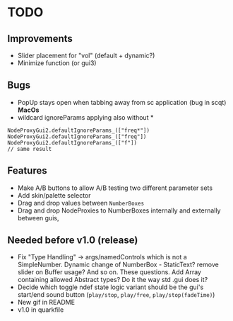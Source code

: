 # TODO

## Improvements
- Slider placement for "vol" (default + dynamic?)
- Minimize function (or gui3)

## Bugs
- PopUp stays open when tabbing away from sc application (bug in scqt) **MacOs**
- wildcard ignoreParams applying also without *
```
NodeProxyGui2.defaultIgnoreParams_(["freq*"])
NodeProxyGui2.defaultIgnoreParams_(["freq"])
NodeProxyGui2.defaultIgnoreParams_(["f"])
// same result
```

## Features 
- Make A/B buttons to allow A/B testing two different parameter sets
- Add skin/palette selector
- Drag and drop values between `NumberBoxes`
- Drag and drop NodeProxies to NumberBoxes internally and externally between guis,

## Needed before v1.0 (release)
- Fix "Type Handling" -> args/namedControls which is not a SimpleNumber.
  Dynamic change of NumberBox - StaticText? remove slider on Buffer usage? And so on. These questions.
  Add Array containing allowed Abstract types?
  Do it the way std .gui does it?
- Decide which toggle ndef state logic variant should be the gui's start/end sound button (`play/stop`, `play/free`, `play/stop(fadeTime)`)
- New gif in README
- v1.0 in quarkfile
